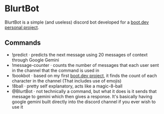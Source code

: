 # BlurtBot

BlurtBot is a simple (and useless) discord bot developed for a [boot.dev personal project](https://www.boot.dev/courses/build-personal-project-1).

## Commands
* !predict · predicts the next message using 20 messages of context through Google Gemini
* !message-counter · counts the number of messages that each user sent in the channel that the command is used in
* !bookbot · based on my first [boot.dev project](https://github.com/vilebile17/bookbot), it finds the count of each character in the channel (That includes use of emojis)
* !8ball · pretty self explanatory, acts like a magic-8-ball
* @BlurtBot · not technically a command, but what it does is it sends that message to gemini which then gives a response. It's basically having google gemini built directly into the discord channel if you ever wish to use it

